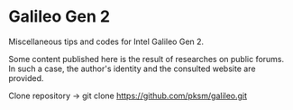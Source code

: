 # Galileo Gen 2

Miscellaneous tips and codes for Intel Galileo Gen 2.

Some content published here is the result of researches on public forums. In such a case, the author's identity and the consulted website are provided. 


Clone repository -> git clone https://github.com/pksm/galileo.git
